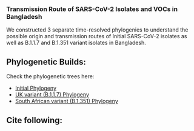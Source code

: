 ### Transmission Route of SARS-CoV-2 Isolates and VOCs in Bangladesh

We constructed 3 separate time-resolved phylogenies to understand the possible origin and transmission routes of Initial SARS-CoV-2 isolates as well as B.1.1.7 and B.1.351 variant isolates in Bangladesh.

## Phylogenetic Builds:

Check the phylogenetic trees here:
- [Initial Phylogeny](https://nextstrain.org/community/nahid18/ncov-bd@main/initial)
- [UK variant (B.1.1.7) Phylogeny](https://nextstrain.org/community/nahid18/ncov-bd@main/uk)
- [South African variant (B.1.351) Phylogeny](https://nextstrain.org/community/nahid18/ncov-bd@main/sa)

## Cite following:

```sh

```
